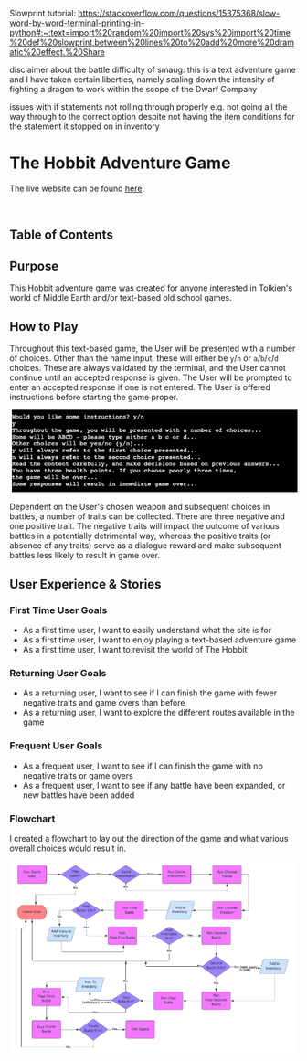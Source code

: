 Slowprint tutorial: https://stackoverflow.com/questions/15375368/slow-word-by-word-terminal-printing-in-python#:~:text=import%20random%20import%20sys%20import%20time%20def%20slowprint,between%20lines%20to%20add%20more%20dramatic%20effect.%20Share

disclaimer about the battle difficulty of smaug: this is a text adventure game and I have taken certain liberties, namely scaling down the intensity of fighting a dragon to work within the scope of the Dwarf Company

issues with if statements not rolling through properly
e.g. not going all the way through to the correct option despite not having the item conditions for the statement it stopped on in inventory


# The Hobbit Adventure Game

The live website can be found [here](https://the-hobbit-mya-game.herokuapp.com/).

<br>

## Table of Contents

## **Purpose**

This Hobbit adventure game was created for anyone interested in Tolkien's world of Middle Earth and/or text-based old school games.

## **How to Play**

Throughout this text-based game, the User will be presented with a number of choices. 
Other than the name input, these will either be `y`/`n` or `a`/`b`/`c`/`d` choices.
These are always validated by the terminal, and the User cannot continue until an accepted response is given. The User will be prompted to enter an accepted response if one is not entered. 
The User is offered instructions before starting the game proper.

![Game Instrucions](docs/instructions.png)

Dependent on the User's chosen weapon and subsequent choices in battles, a number of traits can be collected. There are three negative and one positive trait. The negative traits will impact the outcome of various battles in a potentially detrimental way, whereas the positive traits (or absence of any traits) serve as a dialogue reward and make subsequent battles less likely to result in game over.


## **User Experience & Stories**

### First Time User Goals

- As a first time user, I want to easily understand what the site is for
- As a first time user, I want to enjoy playing a text-based adventure game
- As a first time user, I want to revisit the world of The Hobbit

### Returning User Goals

- As a returning user, I want to see if I can finish the game with fewer negative traits and game overs than before
- As a returning user, I want to explore the different routes available in the game

### Frequent User Goals

- As a frequent user, I want to see if I can finish the game with no negative traits or game overs
- As a frequent user, I want to see if any battle have been expanded, or new battles have been added

### Flowchart

I created a flowchart to lay out the direction of the game and what various overall choices would result in.

![Flow Chart](docs/flowchart.png)





